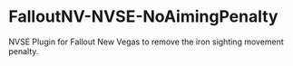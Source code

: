 # FalloutNV-NVSE-NoAimingPenalty
NVSE Plugin for Fallout New Vegas to remove the iron sighting movement penalty.
